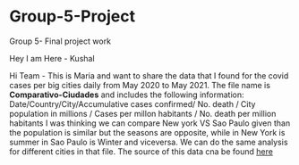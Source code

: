 # Group-5-Project
Group 5- Final project work

Hey I am Here - Kushal

Hi Team - This is Maria and want to share the data that I found for the covid cases per big cities daily from May 2020 to May 2021.
The file name is **Comparativo-Ciudades** and includes the following information:
Date/Country/City/Accumulative cases confirmed/ No. death / City population in millions / Cases per millon habitants / No. death per million habitants
I was thinking we can compare New york VS Sao Paulo given than the population is similar but the seasons are opposite, while in New York is summer in Sao Paulo is Winter and viceversa.
We can do the same analysis for different cities in that file. 
The source of this data cna be found [here](https://saludata.saludcapital.gov.co/osb/index.php/datos-de-salud/enfermedades-trasmisibles/covid19/)
